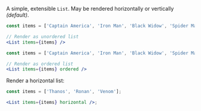 A simple, extensible `List`. May be rendered horizontally or vertically _(default)_.

```jsx
const items = ['Captain America', 'Iron Man', 'Black Widow', 'Spider Man', 'Hulk', 'Scarlet Witch'];

// Render as unordered list
<List items={items} />
```

```jsx
const items = ['Captain America', 'Iron Man', 'Black Widow', 'Spider Man', 'Hulk', 'Scarlet Witch'];

// Render as ordered list
<List items={items} ordered />
```

Render a horizontal list:

```jsx
const items = ['Thanos', 'Ronan', 'Venom'];

<List items={items} horizontal />;
```
